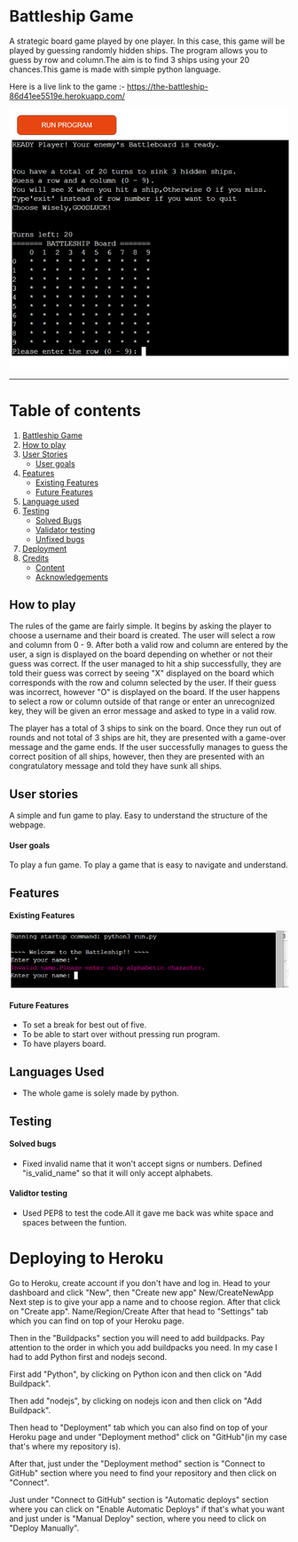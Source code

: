 # Battleship Game

A strategic board game played by one player. In this case, this game will be played by guessing randomly hidden ships. The program allows you to guess by row and column.The aim is to find 3 ships using your 20 chances.This game is made with simple python language.

Here is a live link to the game :- https://the-battleship-86d41ee5519e.herokuapp.com/

<img src="assets/images/newdis.png" alt="the game display">

<hr>

# Table of contents
1. [Battleship Game](#battleship-game)
2. [How to play](#how-to-play)
3. [User Stories](#user-stories)
    * [User goals](#user-goals)
4. [Features](#features)
    * [Existing Features](#existing-features)
    * [Future Features](#future-features)
5. [Language used](#languages-used)
6. [Testing](#testing)
    * [Solved Bugs](#solved-bugs)
    * [Validator testing](#validator-testing)
    * [Unfixed bugs](#unfixed-bugs)
7. [Deployment](#deployment)
8. [Credits](#credits)
    * [Content](#content)
    * [Acknowledgements](#acknowledgements)

## How to play

The rules of the game are fairly simple. It begins by asking the player to choose a username and their board is created. The user will select a row and column from 0 - 9. After both a valid row and column are entered by the user, a sign is displayed on the board depending on whether or not their guess was correct. If the user managed to hit a ship successfully, they are told their guess was correct by seeing "X" displayed on the board which corresponds with the row and column selected by the user. If their guess was incorrect, however "O" is displayed on the board. If the user happens to select a row or column outside of that range or enter an unrecognized key, they will be given an error message and asked to type in a valid row.

The player has a total of 3 ships to sink on the board. Once they run out of rounds and not total of 3 ships are hit, they are presented with a game-over message and the game ends. If the user successfully manages to guess the correct position of all ships, however, then they are presented with an congratulatory message and told they have sunk all ships.


## User stories
A simple and fun game to play.
Easy to understand the structure of the webpage. 


#### User goals
To play a fun game.
To  play a game that is easy to navigate and understand.

## Features

#### Existing Features
<img src="assets/images/invalid1.png" alt="Invalid display">

#### Future Features
- To set a break for best out of five.
- To be able to start over without pressing run program.
- To have players board. 

## Languages Used
- The whole game is solely made by python. 

## Testing

#### Solved bugs
 
- Fixed invalid name that it won't accept signs or numbers. Defined "is_valid_name" so that it will only accept alphabets.

#### Validtor testing
- Used PEP8 to test the code.All it gave me back was white space and spaces between the funtion.

# Deploying to Heroku
Go to Heroku, create account if you don't have and log in.
Head to your dashboard and click "New", then "Create new app"
New/CreateNewApp
Next step is to give your app a name and to choose region. After that click on "Create app".
Name/Region/Create
After that head to "Settings" tab which you can find on top of your Heroku page.

Then in the "Buildpacks" section you will need to add buildpacks. Pay attention to the order in which you add buildpacks you need. In my case I had to add Python first and nodejs second.

First add "Python", by clicking on Python icon and then click on "Add Buildpack".

Then add "nodejs", by clicking on nodejs icon and then click on "Add Buildpack".

Then head to "Deployment" tab which you can also find on top of your Heroku page and under "Deployment method" click on "GitHub"(in my case that's where my repository is).

After that, just under the "Deployment method" section is "Connect to GitHub" section where you need to find your repository and then click on "Connect".

Just under "Connect to GitHub" section is "Automatic deploys" section where you can click on "Enable Automatic Deploys" if that's what you want and just under is "Manual Deploy" section, where you need to click on "Deploy Manually".